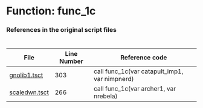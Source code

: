 # Function: func_1c 
### References in the original script files

#

| File | Line Number | Reference code |
| --- | --- | --- |
| [gnolib1.tsct](../../../out/gnolib1.tsct#L303) | 303 | call func_1c(var catapult_imp1, var nimpnerd) |
| [scaledwn.tsct](../../../out/scaledwn.tsct#L266) | 266 | call func_1c(var archer1, var nrebela) |
